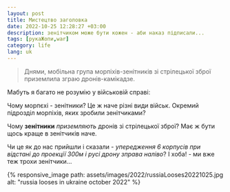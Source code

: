 ```yaml
---
layout: post
title: Мистецтво заголовка
date: 2022-10-25 12:28:27 +03:00
description: зенітчиком може бути кожен - аби наказ підписали...
tags: [рукаЖопи,war]
category: life
lang: uk
---
```


> Днями, мобільна група морпіхів-зенітників зі стрілецької зброї приземлила зграю дронів-камікадзе.

Мабуть я багато не розумію у військовій справі:

Чому морпєхі - зенітники?
Це ж наче різні види військ.
Окремий підрозділ морпіхів, яких зробили зенітчиками?

Чому **зенітники** _приземляють_ дронів зі стрілецької зброї?
Має ж бути щось краще в зенітчиків наче.

Чи це як до нас прийшли і сказали - 
_упередження 6 корпусів при відстані до проекції 300м і русі дрону зправа наліво_?
І хоба! - ми вже теж трохи зенітчики...

{% responsive_image path: assets/images/2022/russiaLooses20221025.jpg alt: "russia looses in ukraine october 2022" %}
